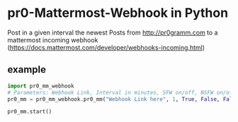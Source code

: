 # pr0-Mattermost-Webhook in Python

Post in a given interval the newest Posts from http://pr0gramm.com to a mattermost incoming webhook (https://docs.mattermost.com/developer/webhooks-incoming.html)

## example

```python
import pr0_mm_webhook
# Parameters: Webhook Link, Interval in minutes, SFW on/off, NSFW on/off, NSFL on/off,  Top on/off
pr0_mm = pr0_mm_webhook.pr0_mm("Webhook Link here", 1, True, False, False, True)

pr0_mm.start()
```

